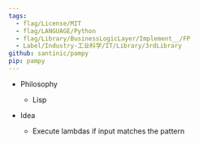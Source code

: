 ```yaml
---
tags:
  - flag/License/MIT
  - flag/LANGUAGE/Python
  - flag/Library/BusinessLogicLayer/Implement__/FP
  - Label/Industry-工业科学/IT/Library/3rdLibrary
github: santinic/pampy
pip: pampy
---
```


- Philosophy
    - Lisp

- Idea
    - Execute lambdas if input matches the pattern
